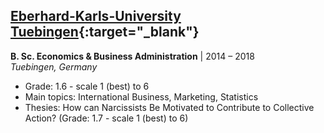 ## [Eberhard-Karls-University Tuebingen](https://uni-tuebingen.de/en/){:target="_blank"}
**B. Sc. Economics & Business Administration** | 2014 – 2018<br/>
*Tuebingen, Germany*

- Grade: 1.6 - scale 1 (best) to 6
- Main topics: International Business, Marketing, Statistics
- Thesies: How can Narcissists Be Motivated to Contribute to Collective Action? (Grade: 1.7 - scale 1 (best) to 6)
